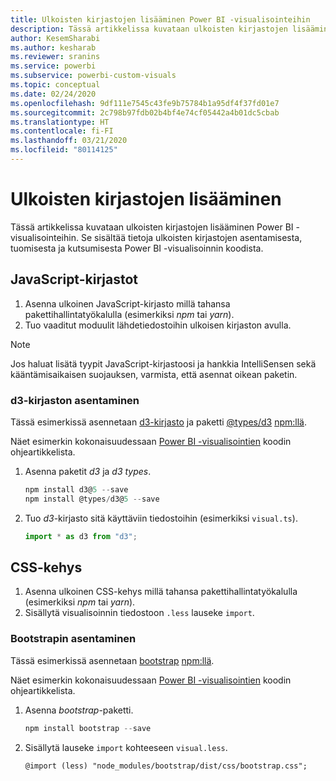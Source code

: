 ```yaml
---
title: Ulkoisten kirjastojen lisääminen Power BI -visualisointeihin
description: Tässä artikkelissa kuvataan ulkoisten kirjastojen lisääminen Power BI -visualisointeihin.
author: KesemSharabi
ms.author: kesharab
ms.reviewer: sranins
ms.service: powerbi
ms.subservice: powerbi-custom-visuals
ms.topic: conceptual
ms.date: 02/24/2020
ms.openlocfilehash: 9df111e7545c43fe9b75784b1a95df4f37fd01e7
ms.sourcegitcommit: 2c798b97fdb02b4bf4e74cf05442a4b01dc5cbab
ms.translationtype: HT
ms.contentlocale: fi-FI
ms.lasthandoff: 03/21/2020
ms.locfileid: "80114125"
---
```

# <a name="adding-external-libraries"></a>Ulkoisten kirjastojen lisääminen

Tässä artikkelissa kuvataan ulkoisten kirjastojen lisääminen Power BI -visualisointeihin. Se sisältää tietoja ulkoisten kirjastojen asentamisesta, tuomisesta ja kutsumisesta Power BI -visualisoinnin koodista.

## <a name="javascript-libraries"></a>JavaScript-kirjastot

1. Asenna ulkoinen JavaScript-kirjasto millä tahansa pakettihallintatyökalulla (esimerkiksi *npm* tai *yarn*).
2. Tuo vaaditut moduulit lähdetiedostoihin ulkoisen kirjaston avulla.

>[!NOTE]
>Jos haluat lisätä tyypit JavaScript-kirjastoosi ja hankkia IntelliSensen sekä kääntämisaikaisen suojauksen, varmista, että asennat oikean paketin.

### <a name="installing-the-d3-library"></a>d3-kirjaston asentaminen

Tässä esimerkissä asennetaan [d3-kirjasto](https://www.npmjs.com/package/d3) ja paketti [@types/d3](https://www.npmjs.com/package/@types/d3) [npm:llä](https://www.npmjs.com/).

Näet esimerkin kokonaisuudessaan [Power BI -visualisointien](https://github.com/microsoft/powerbi-visuals-gantt/blob/master/src/gantt.ts#L29) koodin ohjeartikkelista.

1. Asenna paketit *d3* ja *d3 types*.

    ```powershell
    npm install d3@5 --save
    npm install @types/d3@5 --save
    ```

2. Tuo *d3*-kirjasto sitä käyttäviin tiedostoihin (esimerkiksi `visual.ts`).

    ```typescript
    import * as d3 from "d3";
    ```

## <a name="css-framework"></a>CSS-kehys

1. Asenna ulkoinen CSS-kehys millä tahansa pakettihallintatyökalulla (esimerkiksi *npm* tai *yarn*).
2. Sisällytä visualisoinnin tiedostoon `.less` lauseke `import`.

### <a name="installing-bootstrap"></a>Bootstrapin asentaminen

Tässä esimerkissä asennetaan [bootstrap](https://www.npmjs.com/package/bootstrap) [npm:llä](https://www.npmjs.com/).

Näet esimerkin kokonaisuudessaan [Power BI -visualisointien](https://github.com/Microsoft/powerbi-visuals-sankey/blob/c8200da56913cd8b253be949a35fad0f4472b6de/style/visual.less#L32) koodin ohjeartikkelista.

1. Asenna *bootstrap*-paketti.

    ```powershell
    npm install bootstrap --save
    ```

2. Sisällytä lauseke `import` kohteeseen `visual.less`.

    ```less
    @import (less) "node_modules/bootstrap/dist/css/bootstrap.css";
    ```
